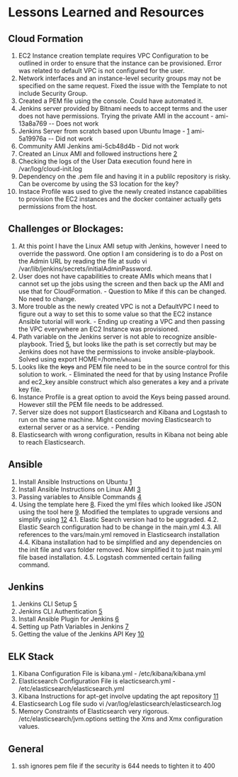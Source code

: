 # Lessons Learned and Resources

## Cloud Formation
1. EC2 Instance creation template requires VPC Configuration to be outlined in order to ensure that the instance can be provisioned. 
Error was related to default VPC is not configured for the user.
2. Network interfaces and an instance-level security groups may not be specified on the same request. Fixed the issue with the Template to not include Security Group. 
3. Created a PEM file using the console. Could have automated it.
4. Jenkins server provided by Bitnami needs to accept terms and the user does not have permissions. Trying the private AMI in the account - ami-13a8a769 -- Does not work
5. Jenkins Server from scratch based upon Ubuntu Image - [1] ami-5a19976a -- Did not work
6. Community AMI Jenkins ami-5cb48d4b - Did not work
7. Created an Linux AMI and followed instructions here [2]
8. Checking the logs of the User Data execution found here in /var/log/cloud-init.log
9. Dependency on the .pem file and having it in a publilc repository is risky. Can be overcome by using the S3 location for the key?
10. Instace Profile was used to give the newly created instance capabilities to provision the EC2 instances and the docker container actually gets permissions from the host.

## Challenges or Blockages:
1. At this point I have the Linux AMI setup with Jenkins, however I need to override the password. One option I am considering is to do a Post on the Admin URL by reading the file at sudo vi /var/lib/jenkins/secrets/initialAdminPassword.
2. User does not have capabilities to create AMIs which means that I cannot set up the jobs using the screen and then back up the AMI and use that for CloudFormation. - Question to Mike if this can be changed. No need to change.
3. More trouble as the newly created VPC is not a DefaultVPC I need to figure out a way to set this to some value so that the EC2 instance Ansible tutorial will work. - Ending up creating a VPC and then passing the VPC everywhere an EC2 Instance was provisioned.
4. Path variable on the Jenkins server is not able to recognize ansible-playbook. Tried [5], but looks like the path is set correctly but may be Jenkins does not have the permissions to invoke ansible-playbook. Solved using export HOME=/home/`whoami`
5. Looks like the <s>keys</s> and PEM file need to be in the source control for this solution to work. - Eliminated the need for that by using Instance Profile and ec2_key ansible construct which also generates a key and a private key file.
6. Instance Profile is a great option to avoid the Keys being passed around. However still the PEM file needs to be addressed.
7. Server size does not support Elasticsearch and Kibana and Logstash to run on the same machine. Might consider moving Elasticsearch to external server or as a service. - Pending
8. Elasticsearch with wrong configuration, results in Kibana not being able to reach Elasticsearch.

## Ansible
1. Install Ansible Instructions on Ubuntu [1]
2. Install Ansible Instructions on Linux AMI [3]
3. Passing variables to Ansible Commands [4]
4. Using the template here [8]. Fixed the yml files which looked like JSON using the tool here [9]. Modified the templates to upgrade versions and simplify using [12] 
    4.1. Elastic Search version had to be upgraded.
    4.2. Elastic Search configuration had to be change in the main.yml
    4.3. All references to the vars/main.yml removed in Elasticsearch installation
    4.4. Kibana installation had to be simplified and any dependencies on the init file and vars folder removed. Now simplified it to just main.yml file based installation.
    4.5. Logstash commented certain failing command.

## Jenkins
1. Jenkins CLI Setup [5]
2. Jenkins CLI Authentication [5]
3. Install Ansible Plugin for Jenkins [6]
4. Setting up Path Variables in Jenkins [7]
5. Getting the value of the Jenkins API Key [10]

## ELK Stack
1. Kibana Configuration File is kibana.yml - /etc/kibana/kibana.yml
2. Elasticsearch Configuration File is elacticsearch.yml - /etc/elasticsearch/elasticsearch.yml
3. Kibana Instructions for apt-get involve updating the apt repository [11]
4. Elasticsearch Log file sudo vi /var/log/elasticsearch/elasticsearch.log
5. Memory Constraints of Elasticsearch very rigorous. /etc/elasticsearch/jvm.options setting the Xms and Xmx configuration values.

## General
1. ssh ignores pem file if the security is 644 needs to tighten it to 400

[1]: https://gist.github.com/afternoon/3837048
[2]: https://www.codeengine.com/articles/install-jenkins-on-amazon-linux/
[3]: https://cloudacademy.com/blog/get-started-with-ansible-on-the-cloud/
[4]: https://stackoverflow.com/questions/30662069/how-can-i-pass-variable-to-ansible-playbook-in-the-command-line
[5]: https://isignal.github.io/notes/jenkins-cli.html
[6]: https://wiki.jenkins.io/display/JENKINS/Ansible+Plugin
[7]: https://stackoverflow.com/questions/36473479/how-to-set-the-path-environment-variable-in-jenkins-configuration-on-windows/36502958
[8]: https://github.com/inonit/ansible-elk
[9]: https://www.json2yaml.com/
[10]: https://stackoverflow.com/questions/11523809/how-can-i-extract-a-tags-attribute-value-from-an-html-file
[11]: https://www.elastic.co/guide/en/kibana/current/deb.html
[12]: https://github.com/sadsfae/ansible-elk
